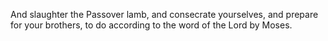 And slaughter the Passover lamb, and consecrate yourselves, and prepare for your brothers, to do according to the word of the Lord by Moses.
